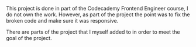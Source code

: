 This project is done in part of the Codecademy Frontend Engineer course, I do not own the work. However, as part 
of the project the point was to fix the broken code and make sure it was responsive.

There are parts of the project that I myself added to in order to meet the goal of the project.
